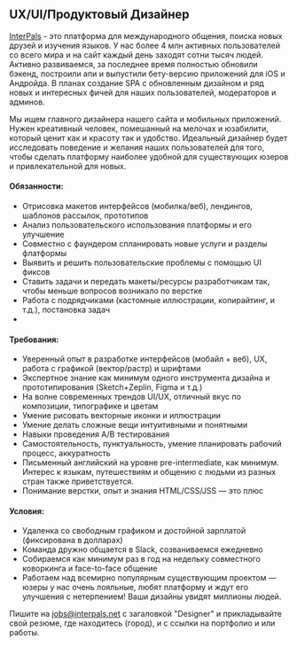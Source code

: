 ## UX/UI/Продуктовый Дизайнер

[InterPals](https://www.interpals.net) - это платформа для международного общения, поиска новых друзей и изучения языков. У нас более 4 млн активных пользователей со всего мира и на сайт каждый день заходят сотни тысяч людей. Активно развиваемся, за последнее время полностью обновили бэкенд, построили апи и выпустили бету-версию приложений для iOS и Андройда. В планах создание SPA с обновленным дизайном и ряд новых и интересных фичей для наших пользователей, модераторов и админов.

Мы ищем главного дизайнера нашего сайта и мобильных приложений. Нужен креативный человек, помешанный на мелочах и юзабилити, который ценит как и красоту так и удобство. Идеальный дизайнер будет исследовать поведение и желания наших пользователей для того, чтобы сделать платформу наиболее удобной для существующих юзеров и привлекательной для новых.

#### Обязанности:
- Отрисовка макетов интерфейсов (мобилка/веб), лендингов, шаблонов рассылок, прототипов
- Анализ пользовательского использования платформы и его улучшение
- Совместно с фаундером спланировать новые услуги и разделы флатформы
- Выявить и решить пользовательские проблемы с помощью UI фиксов
- Ставить задачи и передать макеты/ресурсы разработчикам так, чтобы меньше вопросов возникало по верстке
- Работа с подрядчиками (кастомные иллюстрации, копирайтинг, и т.д.), постановка задач
- 
#### Требования:
- Уверенный опыт в разработке интерфейсов (мобайл + веб), UX, работа с графикой (вектор/растр) и шрифтами
- Экспертное знание как минимум одного инструмента дизайна и прототипирования (Sketch+Zeplin, Figma и т.д.) 
- На волне современных трендов UI/UX, отличный вкус по композиции, типографике и цветам
- Умение рисовать векторные иконки и иллюстрации
- Умение делать сложные вещи интуитивными и понятными
- Навыки проведения A/B тестирования
- Самостоятельность, пунктуальность, умение планировать рабочий процесс, аккуратность
- Письменный английский на уровне pre-intermediate, как минимум. Интерес к языкам, путешествиям и общению с людьми из разных стран также приветствуется.
- Понимание верстки, опыт и знания HTML/CSS/JSS — это плюс

#### Условия:
- Удаленка со свободным графиком и достойной зарплатой (фиксирована в долларах)
- Команда дружно общается в Slack, созваниваемся ежедневно
- Собираемся как минимум раз в год на недельку совместного коворкинга и face-to-face общение
- Работаем над всемирно популярным существующим проектом — юзеры у нас очень лояльные, любят платформу и ждут его улучшения с нетерпением! Ваши дизайны увидят миллионы людей.
 
Пишите на jobs@interpals.net c загаловкой "Designer" и прикладывайте свой резюме, где находитесь (город), и с ссылки на портфолио и или работы.

